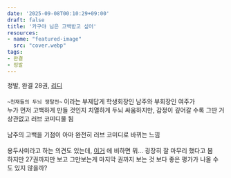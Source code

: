 ```yaml
---
date: '2025-09-08T00:10:29+09:00'
draft: false
title: '카구야 님은 고백받고 싶어'
resources:
- name: "featured-image"
  src: "cover.webp"
tags:
- 완결
- 정발
---
```


정발, 완결 28권, [리디](https://ridibooks.com/books/1019008724)  
\
`~천재들의 두뇌 쟁탈전~` 이라는 부제답게 학생회장인 남주와 부회장인 여주가  
누가 먼저 고백하게 만들 것인지 치열하게 두뇌 싸움하지만, 감정이 깊어갈 수록 그딴 거 상관없고 러브 코미디물 됨  
\
남주의 고백을 기점이 아마 완전히 러브 코미디로 바뀌는 느낌  
\
용두사미라고 하는 의견도 있는데, [이거](https://ridibooks.com/books/1019055182) 에 비하면 뭐... 굉장히 잘 마무리 했다고 봄  
하지만 27권까지만 보고 그만보는게 마지막 권까지 보는 것 보다 좋은 평가가 나올 수 도 있지 않을까?
